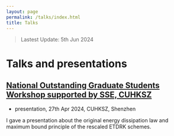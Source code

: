 ```yaml
---
layout: page
permalink: /talks/index.html
title: Talks
---
```


> Lastest Update: 5th Jun 2024

# Talks and presentations

## [National Outstanding Graduate Students Workshop supported by SSE, CUHKSZ](https://zhengpinzhong.github.io/images/xlmf2.jpg)

-  presentation, 27th Apr 2024, CUHKSZ, Shenzhen

  I gave a presentation about the original energy dissipation law and maximum bound principle of the rescaled ETDRK schemes.
